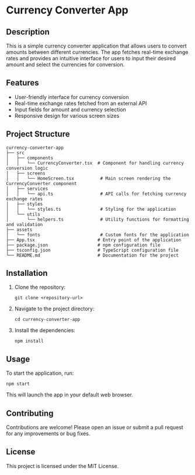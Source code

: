 # Currency Converter App

## Description
This is a simple currency converter application that allows users to convert amounts between different currencies. The app fetches real-time exchange rates and provides an intuitive interface for users to input their desired amount and select the currencies for conversion.

## Features
- User-friendly interface for currency conversion
- Real-time exchange rates fetched from an external API
- Input fields for amount and currency selection
- Responsive design for various screen sizes

## Project Structure
```
currency-converter-app
├── src
│   ├── components
│   │   └── CurrencyConverter.tsx  # Component for handling currency conversion logic
│   ├── screens
│   │   └── HomeScreen.tsx          # Main screen rendering the CurrencyConverter component
│   ├── services
│   │   └── api.ts                  # API calls for fetching currency exchange rates
│   ├── styles
│   │   └── styles.ts               # Styling for the application
│   └── utils
│       └── helpers.ts              # Utility functions for formatting and validation
├── assets
│   └── fonts                       # Custom fonts for the application
├── App.tsx                        # Entry point of the application
├── package.json                   # npm configuration file
├── tsconfig.json                  # TypeScript configuration file
└── README.md                      # Documentation for the project
```

## Installation
1. Clone the repository:
   ```
   git clone <repository-url>
   ```
2. Navigate to the project directory:
   ```
   cd currency-converter-app
   ```
3. Install the dependencies:
   ```
   npm install
   ```

## Usage
To start the application, run:
```
npm start
```
This will launch the app in your default web browser.

## Contributing
Contributions are welcome! Please open an issue or submit a pull request for any improvements or bug fixes.

## License
This project is licensed under the MIT License.